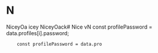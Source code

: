 # N
NiceyOa
icey
NiceyOack# Nice
vN
        const profilePassword = data.profiles[i].password;

        const profilePassword = data.pro
